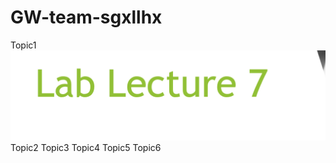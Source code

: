 # GW-team-sgxllhx

Topic1
![a](https://github.com/sunhui22/GW-team-sgxllhx/blob/main/figures/%E6%88%AA%E5%B1%8F2022-02-18%2022.28.18.png)
Topic2
Topic3
Topic4
Topic5
Topic6
